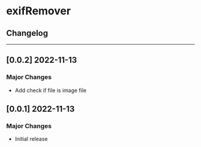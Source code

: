 # exifRemover

## Changelog

---

## [0.0.2] 2022-11-13

### Major Changes

- Add check if file is image file

## [0.0.1] 2022-11-13

### Major Changes

- Initial release
